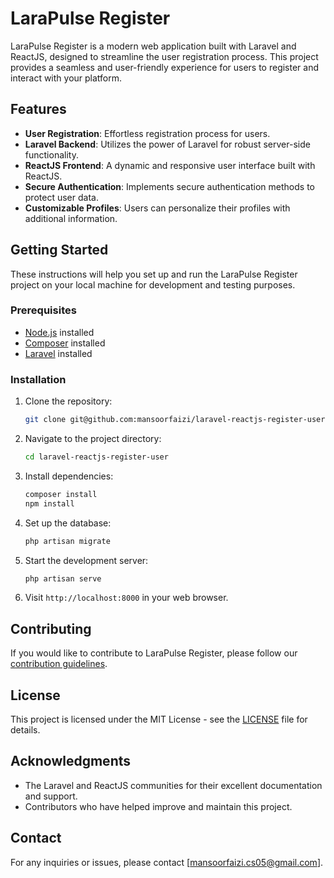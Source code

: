 # LaraPulse Register

LaraPulse Register is a modern web application built with Laravel and ReactJS, designed to streamline the user registration process. This project provides a seamless and user-friendly experience for users to register and interact with your platform.

## Features

- **User Registration**: Effortless registration process for users.
- **Laravel Backend**: Utilizes the power of Laravel for robust server-side functionality.
- **ReactJS Frontend**: A dynamic and responsive user interface built with ReactJS.
- **Secure Authentication**: Implements secure authentication methods to protect user data.
- **Customizable Profiles**: Users can personalize their profiles with additional information.

## Getting Started

These instructions will help you set up and run the LaraPulse Register project on your local machine for development and testing purposes.

### Prerequisites

- [Node.js](https://nodejs.org/) installed
- [Composer](https://getcomposer.org/) installed
- [Laravel](https://laravel.com/) installed

### Installation

1. Clone the repository:

    ```bash
    git clone git@github.com:mansoorfaizi/laravel-reactjs-register-user.git
    ```

2. Navigate to the project directory:

    ```bash
    cd laravel-reactjs-register-user
    ```

3. Install dependencies:

    ```bash
    composer install
    npm install
    ```

4. Set up the database:

    ```bash
    php artisan migrate
    ```

5. Start the development server:

    ```bash
    php artisan serve
    ```

6. Visit `http://localhost:8000` in your web browser.

## Contributing

If you would like to contribute to LaraPulse Register, please follow our [contribution guidelines](CONTRIBUTING.md).

## License

This project is licensed under the MIT License - see the [LICENSE](LICENSE) file for details.

## Acknowledgments

- The Laravel and ReactJS communities for their excellent documentation and support.
- Contributors who have helped improve and maintain this project.

## Contact

For any inquiries or issues, please contact [mansoorfaizi.cs05@gmail.com].

